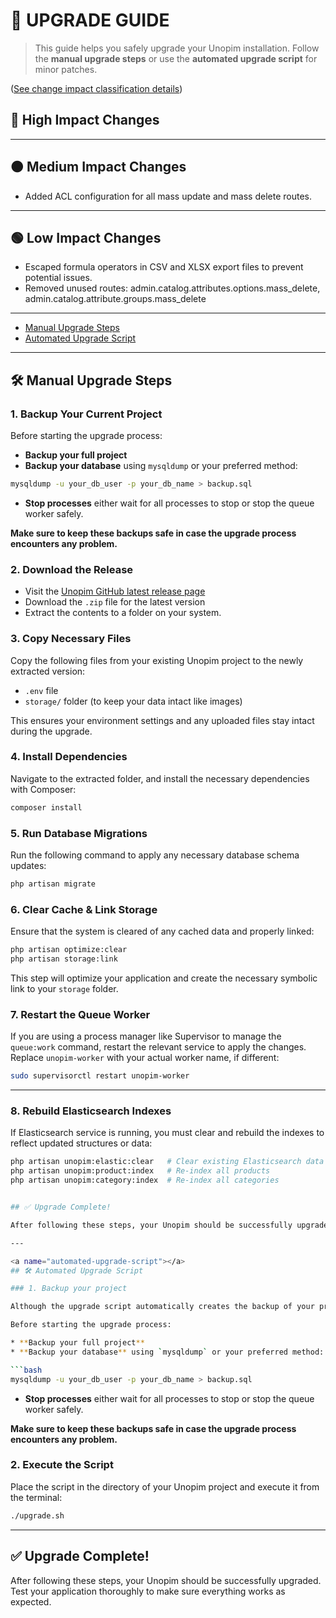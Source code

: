 # 🔼 UPGRADE GUIDE

> This guide helps you safely upgrade your Unopim installation. Follow the **manual upgrade steps** or use the **automated upgrade script** for minor patches.

([See change impact classification details](CHANGE_IMPACT_CLASSIFICATION.md))

## 🔴 High Impact Changes

---

## 🟠 Medium Impact Changes

- Added ACL configuration for all mass update and mass delete routes.

---

## 🟢 Low Impact Changes

- Escaped formula operators in CSV and XLSX export files to prevent potential issues.
- Removed unused routes: admin.catalog.attributes.options.mass_delete, admin.catalog.attribute.groups.mass_delete

---

- [Manual Upgrade Steps](#manual-upgrade-steps)
- [Automated Upgrade Script](#automated-upgrade-script)

---

<a name="manual-upgrade-steps"></a>
## 🛠️ Manual Upgrade Steps

### 1. **Backup Your Current Project**

Before starting the upgrade process:

* **Backup your full project**
* **Backup your database** using `mysqldump` or your preferred method:

```bash
mysqldump -u your_db_user -p your_db_name > backup.sql
```
* **Stop processes** either wait for all processes to stop or stop the queue worker safely.

**Make sure to keep these backups safe in case the upgrade process encounters any problem.**

### 2. **Download the Release**

* Visit the [Unopim GitHub latest release page](https://github.com/unopim/unopim/releases/latest)
* Download the `.zip` file for the latest version
* Extract the contents to a folder on your system.

### 3. **Copy Necessary Files**

Copy the following files from your existing Unopim project to the newly extracted version:

* `.env` file
* `storage/` folder (to keep your data intact like images)

This ensures your environment settings and any uploaded files stay intact during the upgrade.

### 4. **Install Dependencies**

Navigate to the extracted folder, and install the necessary dependencies with Composer:

```bash
composer install
```

### 5. **Run Database Migrations**

Run the following command to apply any necessary database schema updates:

```bash
php artisan migrate
```

### 6. **Clear Cache & Link Storage**

Ensure that the system is cleared of any cached data and properly linked:

```bash
php artisan optimize:clear
php artisan storage:link
```

This step will optimize your application and create the necessary symbolic link to your `storage` folder.

### 7. **Restart the Queue Worker**

If you are using a process manager like Supervisor to manage the `queue:work` command, restart the relevant service to apply the changes. Replace `unopim-worker` with your actual worker name, if different:

```bash
sudo supervisorctl restart unopim-worker
```

---

### 8. **Rebuild Elasticsearch Indexes**

If Elasticsearch service is running, you must clear and rebuild the indexes to reflect updated structures or data:

```bash
php artisan unopim:elastic:clear   # Clear existing Elasticsearch data
php artisan unopim:product:index   # Re-index all products
php artisan unopim:category:index  # Re-index all categories


## ✅ Upgrade Complete!

After following these steps, your Unopim should be successfully upgraded. Test your application thoroughly to make sure everything works as expected.

---

<a name="automated-upgrade-script"></a>
## 🛠️ Automated Upgrade Script

### 1. Backup your project

Although the upgrade script automatically creates the backup of your project as well as the database, For additional safety you can manually keep the backups in case the upgrade process encounters any problems.

Before starting the upgrade process:

* **Backup your full project**
* **Backup your database** using `mysqldump` or your preferred method:

```bash
mysqldump -u your_db_user -p your_db_name > backup.sql
```
* **Stop processes** either wait for all processes to stop or stop the queue worker safely.

**Make sure to keep these backups safe in case the upgrade process encounters any problem.**

### 2. Execute the Script

Place the script in the directory of your Unopim project and execute it from the terminal:

```bash
./upgrade.sh
```

---

## ✅ Upgrade Complete!

After following these steps, your Unopim should be successfully upgraded. Test your application thoroughly to make sure everything works as expected.
